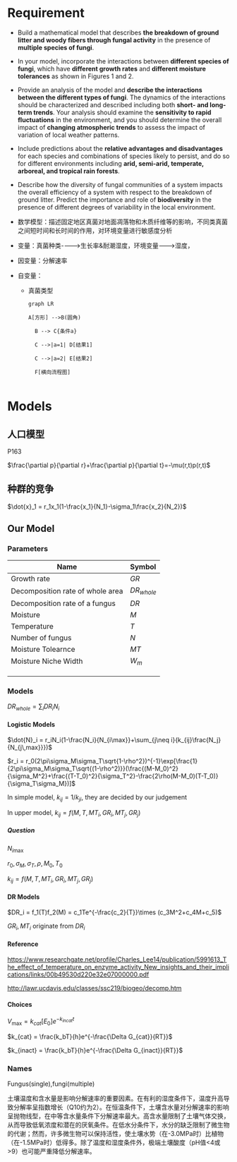 # Requirement

- Build a mathematical model that describes **the breakdown of ground litter and woody fibers through fungal activity** in the presence of **multiple species of fungi**.
- In your model, incorporate the interactions between **different species of fungi**, which have **different growth rates** and **different moisture tolerances** as shown in Figures 1 and 2.
- Provide an analysis of the model and **describe the interactions between the different types of fungi**. The dynamics of the interactions should be characterized and described including both **short- and long-term trends**. Your analysis should examine the **sensitivity to rapid fluctuations** in the environment, and you should determine the overall impact of **changing atmospheric trends** to assess the impact of variation of local weather patterns.
- Include predictions about the **relative advantages and disadvantages** for each species and combinations of species likely to persist, and do so for different environments including **arid, semi-arid, temperate, arboreal, and tropical rain forests**.
- Describe how the diversity of fungal communities of a system impacts the overall efficiency of a system with respect to the breakdown of ground litter. Predict the importance and role of **biodiversity** in the presence of different degrees of variability in the local environment.

- 数学模型：描述固定地区真菌对地面凋落物和木质纤维等的影响，不同类真菌之间短时间和长时间的作用，对环境变量进行敏感度分析

- 变量：真菌种类---->生长率&耐潮湿度，环境变量--->湿度，

- 因变量：分解速率

- 自变量：

  - 真菌类型

    

    

    ```mermaid
    graph LR
    
    A[方形] -->B(圆角)
    
      B --> C{条件a}
    
      C -->|a=1| D[结果1]
    
      C -->|a=2| E[结果2]
    
      F[横向流程图]
      
    ```

# Models

## 人口模型

P163

$\frac{\partial p}{\partial r}+\frac{\partial p}{\partial t}=-\mu(r,t)p(r,t)$

## 种群的竞争

$\dot{x}_1 = r_1x_1(1-\frac{x_1}{N_1}-\sigma_1\frac{x_2}{N_2})$

## Our Model

### Parameters

| Name                             | Symbol       |
| -------------------------------- | :----------- |
| Growth rate                      | $GR$         |
| Decomposition rate of whole area | $DR_{whole}$ |
| Decomposition rate of a fungus   | $DR$         |
| Moisture                         | $M$          |
| Temperature                      | $T$          |
| Number of fungus                 | $N$          |
| Moisture Tolearnce               | $MT$         |
| Moisture Niche Width             | $W_m$        |
|                                  |              |
|                                  |              |
|                                  |              |

### Models

$DR_{whole}= \sum_{i}{DR_iN_i}$

#### Logistic Models

$\dot{N}_i = r_iN_i(1-\frac{N_i}{N_{i\max}}+\sum_{j\neq i}{k_{ij}\frac{N_j}{N_{j\,max}}})$

$r_i = r_0(2\pi\sigma_M\sigma_T\sqrt{1-\rho^2})^{-1}\exp[\frac{1}{2\pi\sigma_M\sigma_T\sqrt{(1-\rho^2)}}(\frac{(M-M_0)^2}{\sigma_M^2}+\frac{(T-T_0)^2}{\sigma_T^2}-\frac{2\rho(M-M_0)(T-T_0)}{\sigma_T\sigma_M})]$

In simple model, $k_{ij} = 1/k_{ji}$, they are decided by our judgement

In upper model, $k_{ij} = f(M,T,MT_i,GR_i,MT_j,GR_j)$

##### Question

$N_{i\max}$

$r_0,\sigma_M,\sigma_T,\rho, M_0,T_0$

$k_{ij} = f(M,T,MT_i,GR_i,MT_j,GR_j)$

#### DR Models

$DR_i = f_1(T)f_2(M) = c_1Te^{-\frac{c_2}{T}}\times (c_3M^2+c_4M+c_5)$

$GR_i,MT_i$ originate from $DR_i$

#### Reference

https://www.researchgate.net/profile/Charles_Lee14/publication/5991613_The_effect_of_temperature_on_enzyme_activity_New_insights_and_their_implications/links/00b49530d220e32e07000000.pdf

http://lawr.ucdavis.edu/classes/ssc219/biogeo/decomp.htm

#### Choices

$V_{\max} = k_{cat}[E_0]e^{-k_{incat}t}$

$k_{cat} = \frac{k_bT}{h}e^{-\frac{\Delta G_{cat}}{RT}}$

$k_{inact} = \frac{k_bT}{h}e^{-\frac{\Delta G_{inact}}{RT}}$



### Names

Fungus(single),fungi(multiple)



土壤温度和含水量是影响分解速率的重要因素。在有利的湿度条件下，温度升高导致分解率呈指数增长（Q10约为2）。在恒温条件下，土壤含水量对分解速率的影响呈抛物线型，在中等含水量条件下分解速率最大。高含水量限制了土壤气体交换，从而导致低氧浓度和潜在的厌氧条件。在低水分条件下，水分的缺乏限制了微生物的代谢；然而，许多微生物可以保持活性，使土壤水势（在-3.0MPa时）比植物（在-1.5MPa时）低得多。除了温度和湿度条件外，极端土壤酸度（pH值<4或>9）也可能严重降低分解速率。





